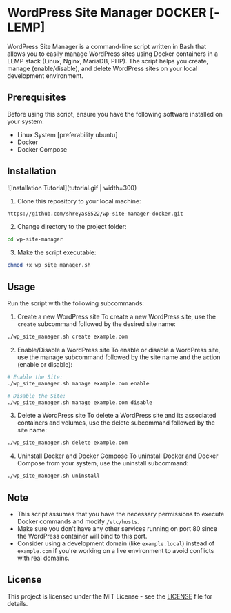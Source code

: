 # WordPress Site Manager DOCKER [- LEMP]

WordPress Site Manager is a command-line script written in Bash that allows you to easily manage WordPress sites using Docker containers in a LEMP stack (Linux, Nginx, MariaDB, PHP). The script helps you create, manage (enable/disable), and delete WordPress sites on your local development environment.

## Prerequisites

Before using this script, ensure you have the following software installed on your system:
- Linux System [preferability ubuntu]
- Docker
- Docker Compose
## Installation
![Installation Tutorial](tutorial.gif | width=300)
1. Clone this repository to your local machine:

```bash
https://github.com/shreyas5522/wp-site-manager-docker.git
```
2. Change directory to the project folder:
```bash
cd wp-site-manager
```
3. Make the script executable:
```bash
chmod +x wp_site_manager.sh
```

## Usage
Run the script with the following subcommands:

1. Create a new WordPress site
To create a new WordPress site, use the `create` subcommand followed by the desired site name:
```bash
./wp_site_manager.sh create example.com
```
2. Enable/Disable a WordPress site
To enable or disable a WordPress site, use the manage subcommand followed by the site name and the action (enable or disable):
```bash
# Enable the Site:
./wp_site_manager.sh manage example.com enable
```

```bash
# Disable the Site:
./wp_site_manager.sh manage example.com disable
```

3. Delete a WordPress site
To delete a WordPress site and its associated containers and volumes, use the delete subcommand followed by the site name:
```bash
./wp_site_manager.sh delete example.com
```

4. Uninstall Docker and Docker Compose
To uninstall Docker and Docker Compose from your system, use the uninstall subcommand:
```bash
./wp_site_manager.sh uninstall
```

## Note

- This script assumes that you have the necessary permissions to execute Docker commands and modify `/etc/hosts`.
- Make sure you don't have any other services running on port 80 since the WordPress container will bind to this port.
- Consider using a development domain (like `example.local`) instead of `example.com` if you're working on a live environment to avoid conflicts with real domains.

## License

This project is licensed under the MIT License - see the [LICENSE](https://opensource.org/license/mit/) file for details.



